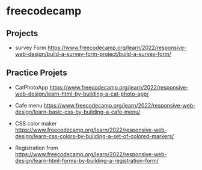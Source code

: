 # freecodecamp
## Projects

+ survey Form 
https://www.freecodecamp.org/learn/2022/responsive-web-design/build-a-survey-form-project/build-a-survey-form/


## Practice Projets
+ CatPhotoApp
https://www.freecodecamp.org/learn/2022/responsive-web-design/learn-html-by-building-a-cat-photo-app/
* Cafe menu
 https://www.freecodecamp.org/learn/2022/responsive-web-design/learn-basic-css-by-building-a-cafe-menu/
- CSS color maker
 https://www.freecodecamp.org/learn/2022/responsive-web-design/learn-css-colors-by-building-a-set-of-colored-markers/
* Registration from
 https://www.freecodecamp.org/learn/2022/responsive-web-design/learn-html-forms-by-building-a-registration-form/
